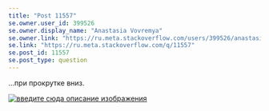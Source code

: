 ```yaml
---
title: "Post 11557"
se.owner.user_id: 399526
se.owner.display_name: "Anastasia Vovremya"
se.owner.link: "https://ru.meta.stackoverflow.com/users/399526/anastasia-vovremya"
se.link: "https://ru.meta.stackoverflow.com/q/11557"
se.post_id: 11557
se.post_type: question
---
```

<p>...при прокрутке вниз.</p>
<p><a href="https://i.stack.imgur.com/9HHhB.png" rel="nofollow noreferrer"><img src="https://i.stack.imgur.com/9HHhB.png" alt="введите сюда описание изображения" /></a></p>
